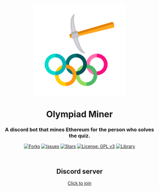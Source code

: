 <div align="center">
<img src="https://raw.githubusercontent.com/STR-HK/Olympiad-Miner-Bot/master/assets/Olympiad-Miner-Bot.png" alt="Olympiad-Miner-Bot" width="300">
</div>

<div align="center">

# Olympiad Miner

<h3>A discord bot that mines Ethereum for the person who solves the quiz.</h3> 

[![Forks](https://img.shields.io/github/forks/STR-HK/Olympiad-Miner-Bot?style=flat-square&logo=appveyor&color=red)]()
[![Issues](https://img.shields.io/github/stars/STR-HK/Olympiad-Miner-Bot?style=flat-square&logo=appveyor&color=yellow)]()
[![Stars](https://img.shields.io/github/issues/STR-HK/Olympiad-Miner-Bot?style=flat-square&logo=appveyor)]()
[![License: GPL v3](https://img.shields.io/badge/License-GPLv3-blue.svg?style=flat-square&logo=appveyor)](https://www.gnu.org/licenses/gpl-3.0)
[![Library](https://img.shields.io/badge/Library-Discord.js-blueviolet?style=flat-square&logo=appveyor)](https://discord.js.org/#/)

<br>

## Discord server

[Click to join](https://discord.gg/fbUxrp3RqE "Discord server")

</div>